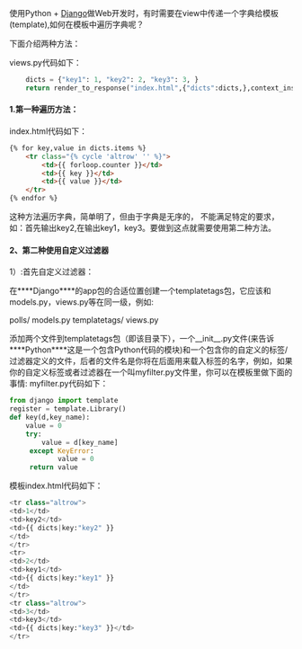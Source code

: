 使用Python + [Django](https://so.csdn.net/so/search?q=Django&spm=1001.2101.3001.7020)做Web开发时，有时需要在view中传递一个字典给模板(template),如何在模板中遍历字典呢？

下面介绍两种方法：

  views.py代码如下：

```python
    dicts = {"key1": 1, "key2": 2, "key3": 3, }      
    return render_to_response("index.html",{"dicts":dicts,},context_instance = RequestContext(request))  
```



#### 1.第一种遍历方法：

 

  index.html代码如下：

```html
{% for key,value in dicts.items %}    
    <tr class="{% cycle 'altrow' '' %}">                  
        <td>{{ forloop.counter }}</td>                
        <td>{{ key }}</td> 
        <td>{{ value }}</td>              
    </tr>           
{% endfor %}
```


 这种方法遍历字典，简单明了，但由于字典是无序的， 不能满足特定的要求，如：首先输出key2,在输出key1，key3。要做到这点就需要使用第二种方法。



#### 2、第二种使用自定义过滤器

 

  1）:首先自定义过滤器：

   在***\*Django\****的app包的合适位置创建一个templatetags包，它应该和models.py，views.py等在同一级，例如:

   polls/ 
    models.py 
    templatetags/ 
    views.py 

  

   添加两个文件到templatetags包（即该目录下），一个__init__.py文件(来告诉***\*Python\****这是一个包含Python代码的模块)和一个包含你的自定义的标签/过滤器定义的文件，后者的文件名是你将在后面用来载入标签的名字，例如，如果你的自定义标签或者过滤器在一个叫myfilter.py文件里，你可以在模板里做下面的事情:
   myfilter.py代码如下：

```python
from django import template    
register = template.Library()    
def key(d,key_name):          
    value = 0          
    try:                
        value = d[key_name]        
     except KeyError:                
            value = 0        
     return value
```


模板index.html代码如下：

```python
<tr class="altrow">             
<td>1</td>                
<td>key2</td>             
<td>{{ dicts|key:"key2" }}    
</td>           
</tr>       
<tr>              
<td>2</td>                
<td>key1</td>             
<td>{{ dicts|key:"key1" }}    
</td>                  
</tr>        
<tr class="altrow">              
<td>3</td>              
<td>key3</td>            
<td>{{ dicts|key:"key3" }}</td>         
</tr>
```